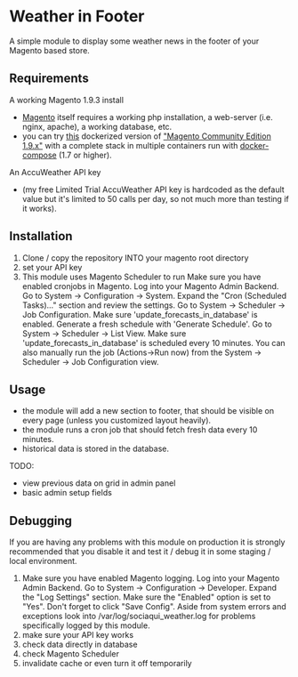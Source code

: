 # Weather in Footer

A simple module to display some weather news in the footer of your Magento based store.

## Requirements

A working Magento 1.9.3 install

- [Magento](https://magento.com/tech-resources/download) itself requires a working php installation, a web-server (i.e. nginx, apache), a working database, etc.
- you can try [this](https://github.com/andreaskoch/dockerized-magento) dockerized version of ["Magento Community Edition 1.9.x"](https://github.com/andreaskoch/dockerized-magento) with a complete stack in multiple containers run with [docker-compose](https://docs.docker.com/compose/) (1.7 or higher).

An AccuWeather API key

- (my free Limited Trial AccuWeather API key is hardcoded as the default value but it's limited to 50 calls per day, so not much more than testing if it works).

## Installation

1. Clone / copy the repository INTO your magento root directory
1. set your API key
1. This module uses Magento Scheduler to run  Make sure you have enabled cronjobs in Magento. Log into your Magento Admin Backend. Go to System -> Configuration -> System. Expand the "Cron (Scheduled Tasks)..." section and review the settings. Go to System -> Scheduler -> Job Configuration. Make sure 'update_forecasts_in_database' is enabled. Generate a fresh schedule with 'Generate Schedule'. Go to System -> Scheduler -> List View. Make sure 'update_forecasts_in_database' is scheduled every 10 minutes. You can also manually run the job (Actions->Run now) from the System -> Scheduler -> Job Configuration view.

## Usage

- the module will add a new section to footer, that should be visible on every page (unless you customized layout heavily).
- the module runs a cron job that should fetch fresh data every 10 minutes.
- historical data is stored in the database.

TODO:

- view previous data on grid in admin panel
- basic admin setup fields

## Debugging

If you are having any problems with this module on production it is strongly recommended that you disable it and test it / debug it in some staging / local environment.

1. Make sure you have enabled Magento logging. Log into your Magento Admin Backend. Go to System -> Configuration -> Developer. Expand the "Log Settings" section. Make sure the "Enabled" option is set to "Yes". Don't forget to click "Save Config". Aside from system errors and exceptions look into /var/log/sociaqui_weather.log for problems specifically logged by this module.
1. make sure your API key works
1. check data directly in database
1. check Magento Scheduler
1. invalidate cache or even turn it off temporarily




